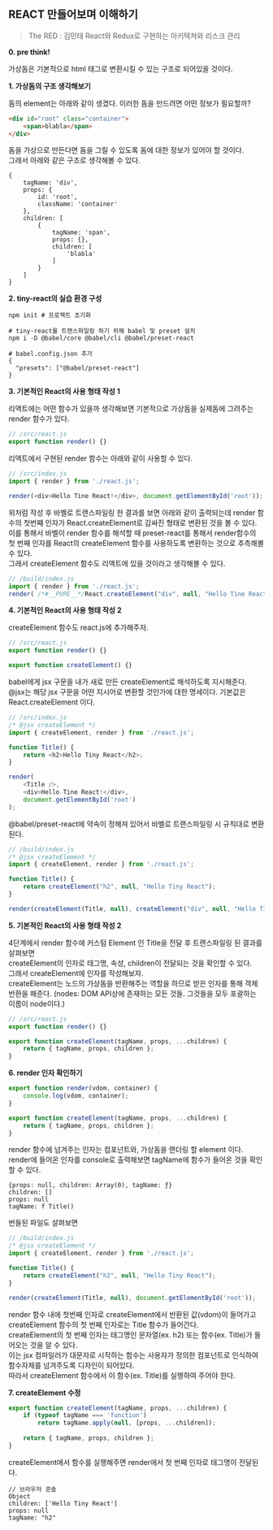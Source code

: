 ## REACT 만들어보며 이해하기
> The RED : 김민태 React와 Redux로 구현하는 아키텍쳐와 리스크 관리

**0. pre think!**

가상돔은 기본적으로 html 태그로 변환시킬 수 있는 구조로 되어있을 것이다.

**1. 가상돔의 구조 생각해보기**

돔의 element는 아래와 같이 생겼다.
이러한 돔을 만드려면 어떤 정보가 필요할까?
```html
<div id="root" class="container">
    <span>blabla</span>
</div>
```

돔을 가상으로 만든다면 돔을 그릴 수 있도록 돔에 대한 정보가 있어야 할 것이다.</br>
그래서 아래와 같은 구조로 생각해볼 수 있다.
```
{
    tagName: 'div',
    props: {
        id: 'root',
        className: 'container'
    },
    children: [
        {
            tagName: 'span',
            props: {},
            children: [
                'blabla'
            ]
        }
    ]
}
```
**2. tiny-react의 실습 환경 구성**

```shell
npm init # 프로젝트 초기화

# tiny-react를 트랜스파일링 하기 위해 babel 및 preset 설치
npm i -D @babel/core @babel/cli @babel/preset-react

# babel.config.json 추가
{
  "presets": ["@babel/preset-react"]
}
```

**3. 기본적인 React의 사용 형태 작성 1**

리액트에는 어떤 함수가 있을까 생각해보면 기본적으로 가상돔을 실제돔에 그려주는 render 함수가 있다.

```javascript
// /src/react.js
export function render() {}
```

리액트에서 구현된 render 함수는 아래와 같이 사용할 수 있다.
```javascript
// /src/index.js
import { render } from './react.js';

render(<div>Hello Tine React!</div>, document.getElementById('root'));
```

위처럼 작성 후 바벨로 트랜스파일링 한 결과를 보면 아래와 같이 출력되는데
render 함수의 첫번쨰 인자가 React.createElement로 감싸진 형태로 변환된 것을 볼 수 있다.
이를 통해서 바벨이 render 함수를 해석할 때 preset-react를 통해서 render함수의 첫 번째 인자를 React의 createElement 함수를 사용하도록 변환하는 것으로 추측해볼 수 있다.</br>
그래서 createElement 함수도 리액트에 있을 것이라고 생각해볼 수 있다.
```javascript
// /build/index.js
import { render } from './react.js';
render( /*#__PURE__*/React.createElement("div", null, "Hello Tine React!"), document.getElementById('root'));
```

**4. 기본적인 React의 사용 형태 작성 2**

createElement 함수도 react.js에 추가해주자.
```javascript
// /src/react.js
export function render() {}

export function createElement() {}
```

babel에게 jsx 구문을 내가 새로 만든 createElement로 해석하도록 지시해준다.
@jsx는 해당 jsx 구문을 어떤 지시어로 변환할 것인가에 대한 명세이다. 기본값은 React.createElement 이다.
```javascript
// /src/index.js
/* @jsx createElement */
import { createElement, render } from './react.js';

function Title() {
    return <h2>Hello Tiny React</h2>;
}

render(
    <Title />,
    <div>Hello Tine React!</div>,
    document.getElementById('root')
);

```

@babel/preset-react에 약속이 정해져 있어서 바벨로 트랜스파일링 시 규칙대로 변환된다.
```javascript
// /build/index.js
/* @jsx createElement */
import { createElement, render } from './react.js';

function Title() {
    return createElement("h2", null, "Hello Tiny React");
}

render(createElement(Title, null), createElement("div", null, "Hello Tine React!"), document.getElementById('root'));
```

**5. 기본적인 React의 사용 형태 작성 2**

4단계에서 render 함수에 커스텀 Element 인 Title을 전달 후 트랜스파일링 된 결과를 살펴보면<br/>
createElement의 인자로 태그명, 속성, children이 전달되는 것을 확인할 수 있다.<br/>
그래서 createElement에 인자를 작성해보자.<br/>
createElement는 노드의 가상돔을 반환해주는 역할을 하므로 받은 인자를 통해 객체 반환을 해준다.
(nodes: DOM API상에 존재하는 모든 것들. 그것들을 모두 포괄하는 이름이 node이다.)
```javascript
// /src/react.js
export function render() {}

export function createElement(tagName, props, ...children) {
    return { tagName, props, children };
}
```

**6. render 인자 확인하기**

```javascript
export function render(vdom, container) {
    console.log(vdom, container);
}

export function createElement(tagName, props, ...children) {
    return { tagName, props, children };
}

```

render 함수에 넘겨주는 인자는 컴포넌트와, 가상돔을 랜더링 할 element 이다.
render에 들어온 인자를 console로 출력해보면 tagName에 함수가 들어온 것을 확인 할 수 있다.

```
{props: null, children: Array(0), tagName: ƒ}
children: []
props: null
tagName: f Title()
```

번들된 파일도 살펴보면

```javascript
// /build/index.js
/* @jsx createElement */
import { createElement, render } from './react.js';

function Title() {
    return createElement("h2", null, "Hello Tiny React");
}

render(createElement(Title, null), document.getElementById('root'));
```

render 함수 내에 첫번째 인자로 createElement에서 반환된 값(vdom)이 들어가고 createElement 함수의 첫 번째 인자로는 Title 함수가 들어간다.<br/>
createElement의 첫 번째 인자는 태그명인 문자열(ex. h2) 또는 함수(ex. Title)가 들어오는 것을 알 수 있다.<br/>
이는 jsx 컴파일러가 대문자로 시작하는 함수는 사용자가 정의한 컴포넌트로 인식하여 함수자체를 넘겨주도록 디자인이 되어있다.<br/>
따라서 createElement 함수에서 이 함수(ex. Title)를 실행하여 주어야 한다.

**7. createElement 수정**

```javascript
export function createElement(tagName, props, ...children) {
    if (typeof tagName === 'function')
        return tagName.apply(null, [props, ...children]);
    
    return { tagName, props, children };
}
```

createElement에서 함수를 실행해주면 render에서 첫 번째 인자로 태그명이 전달된다.
```
// 브라우저 콘솔
Object
children: ['Hello Tiny React']
props: null
tagName: "h2"
```